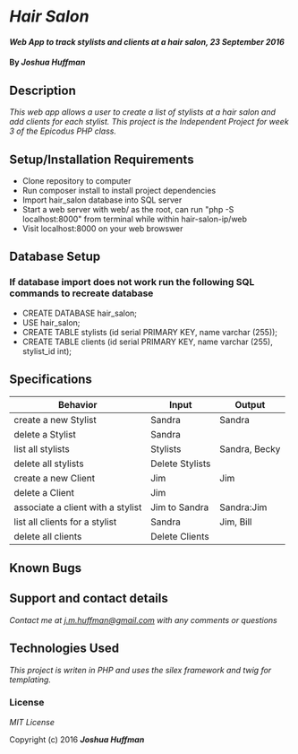 # _Hair Salon_

#### _Web App to track stylists and clients at a hair salon, 23 September 2016_

#### By _**Joshua Huffman**_

## Description

_This web app allows a user to create a list of stylists at a hair salon and add clients for each stylist.  This project is the Independent Project for week 3 of the Epicodus PHP class._

## Setup/Installation Requirements

* Clone repository to computer
* Run composer install to install project dependencies
* Import hair_salon database into SQL server
* Start a web server with web/ as the root, can run "php -S localhost:8000" from terminal while within hair-salon-ip/web
* Visit localhost:8000 on your web browswer

## Database Setup
  ### If database import does not work run the following SQL commands to recreate database

  * CREATE DATABASE hair_salon;
  * USE hair_salon;
  * CREATE TABLE stylists (id serial PRIMARY KEY, name varchar (255));
  * CREATE TABLE clients (id serial PRIMARY KEY, name varchar (255), stylist_id int);


## Specifications
  |Behavior|Input|Output|
  |----|----|----|
  |create a new Stylist|Sandra|Sandra|
  |delete a Stylist|Sandra||
  |list all stylists|Stylists|Sandra, Becky|
  |delete all stylists|Delete Stylists||
  |create a new Client|Jim|Jim|
  |delete a Client|Jim||
  |associate a client with a stylist|Jim to Sandra|Sandra:Jim|
  |list all clients for a stylist|Sandra|Jim, Bill|
  |delete all clients|Delete Clients||


## Known Bugs

## Support and contact details

_Contact me at j.m.huffman@gmail.com with any comments or questions_

## Technologies Used

_This project is writen in PHP and uses the silex framework and twig for templating._

### License

*MIT License*

Copyright (c) 2016 **_Joshua Huffman_**
